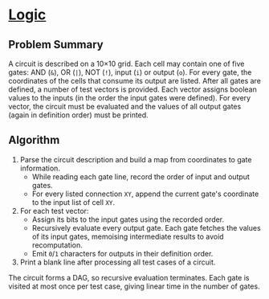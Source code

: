 # [Logic](https://www.spoj.com/problems/LOGIC)

## Problem Summary
A circuit is described on a 10×10 grid. Each cell may contain one of five gates: AND (`&`), OR (`|`), NOT (`!`), input (`i`) or output (`o`).
For every gate, the coordinates of the cells that consume its output are listed. After all gates are defined, a number of test vectors is provided. Each vector assigns boolean values to the inputs (in the order the input gates were defined). For every vector, the circuit must be evaluated and the values of all output gates (again in definition order) must be printed.

## Algorithm
1. Parse the circuit description and build a map from coordinates to gate information.
   * While reading each gate line, record the order of input and output gates.
   * For every listed connection `XY`, append the current gate's coordinate to the input list of cell `XY`.
2. For each test vector:
   * Assign its bits to the input gates using the recorded order.
   * Recursively evaluate every output gate. Each gate fetches the values of its input gates, memoising intermediate results to avoid recomputation.
   * Emit `0`/`1` characters for outputs in their definition order.
3. Print a blank line after processing all test cases of a circuit.

The circuit forms a DAG, so recursive evaluation terminates. Each gate is visited at most once per test case, giving linear time in the number of gates.

